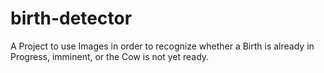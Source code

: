# birth-detector
A Project to use Images in order to recognize whether a Birth is already in Progress, imminent, or the Cow is not yet ready. 
